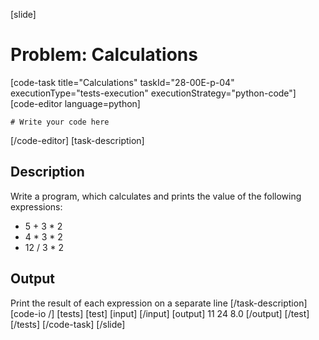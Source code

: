 [slide]
# Problem: Calculations
[code-task title="Calculations" taskId="28-00E-p-04" executionType="tests-execution" executionStrategy="python-code"]
[code-editor language=python]
```
# Write your code here
```
[/code-editor]
[task-description]
## Description

Write a program, which calculates and prints the value of the following expressions:

* 5 + 3 \* 2
* 4 \* 3 \* 2
* 12 \/ 3 \* 2

## Output 

Print the result of each expression on a separate line
[/task-description]
[code-io /]
[tests]
[test]
[input]
[/input]
[output]
11
24
8.0
[/output]
[/test]
[/tests]
[/code-task]
[/slide]